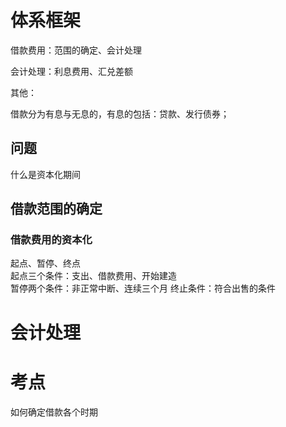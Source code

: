 # 体系框架

借款费用：范围的确定、会计处理

会计处理：利息费用、汇兑差额

其他：

借款分为有息与无息的，有息的包括：贷款、发行债券；

## 问题
什么是资本化期间

## 借款范围的确定

### 借款费用的资本化
起点、暂停、终点 \
起点三个条件：支出、借款费用、开始建造 \
暂停两个条件：非正常中断、连续三个月
终止条件：符合出售的条件



# 会计处理

# 考点
如何确定借款各个时期
